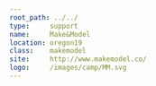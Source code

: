 ```yaml
---
root_path: ../../
type:     support
name:     Make&Model
location: oregon19
class:    makemodel
site:     http://www.makemodel.co/
logo:     /images/camp/MM.svg
---
```

